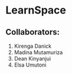 # LearnSpace

## Collaborators:

1. Kirenga Danick
2. Madina Mutamuriza
3. Dean Kinyanjui
4. Elsa Umutoni
